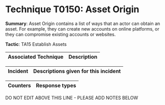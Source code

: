 # Technique T0150: Asset Origin

**Summary**: Asset Origin contains a list of ways that an actor can obtain an asset. For example, they can create new accounts on online platforms, or they can compromise existing accounts or websites.

**Tactic**: TA15 Establish Assets           


| Associated Technique | Description |
| --------- | ------------------------- |



| Incident | Descriptions given for this incident |
| -------- | -------------------- |



| Counters | Response types |
| -------- | -------------- |


DO NOT EDIT ABOVE THIS LINE - PLEASE ADD NOTES BELOW
